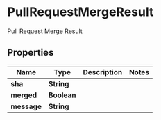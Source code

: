 

# PullRequestMergeResult

Pull Request Merge Result

## Properties

| Name | Type | Description | Notes |
|------------ | ------------- | ------------- | -------------|
|**sha** | **String** |  |  |
|**merged** | **Boolean** |  |  |
|**message** | **String** |  |  |



